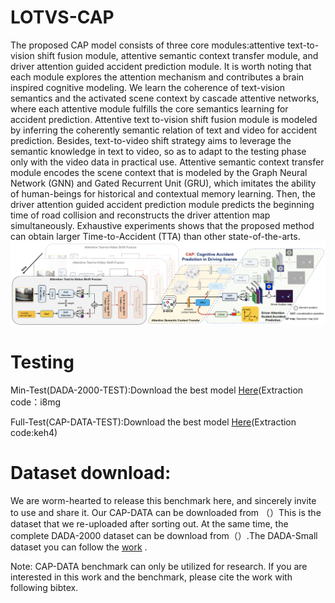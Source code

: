 # LOTVS-CAP
The proposed CAP model consists of three core modules:attentive text-to-vision shift fusion module, attentive semantic context transfer module, and driver attention guided accident prediction module. It is worth noting that each module explores the attention mechanism and contributes a brain inspired cognitive modeling. We learn the coherence of text-vision semantics and the activated scene context by cascade attentive networks, where each attentive module fulfills the core semantics learning for accident prediction. Attentive text to-vision shift fusion module is modeled by inferring the coherently semantic relation of text and video for accident prediction. Besides, text-to-video shift strategy aims to leverage the semantic knowledge in text to video, so as to adapt to the testing phase only with the video data in practical use. Attentive semantic context transfer module encodes the scene context that is modeled by the Graph Neural Network (GNN) and Gated Recurrent Unit (GRU),
which imitates the ability of human-beings for historical and contextual memory learning. Then, the driver attention guided accident prediction module predicts the beginning time of road collision and reconstructs the driver attention map simultaneously. Exhaustive experiments shows that the proposed method can obtain larger Time-to-Accident (TTA) than other state-of-the-arts.
![image](https://raw.githubusercontent.com/JWFanggit/LOTVS-CAP/main/model.png)
# Testing
Min-Test(DADA-2000-TEST):Download the best model [Here](https://pan.baidu.com/s/1tgXcaEaWQdgmoB7eubuZfA)(Extraction code：i8mg

Full-Test(CAP-DATA-TEST):Download the best model [Here](https://pan.baidu.com/s/13iFDdi_aInqQBFOJHOXl8w)(Extraction code:keh4)
# Dataset download:
We are worm-hearted to release this benchmark here, and sincerely invite to use and share it. Our CAP-DATA can be downloaded from （）This is the dataset that we re-uploaded after sorting out. At the same time, the complete DADA-2000 dataset can be download from（）.The DADA-Small dataset you can follow  the [work](https://github.com/Cogito2012/DRIVE.git) .

Note: CAP-DATA benchmark can only be utilized for research. If you are interested in this work and the benchmark, please cite the work with following bibtex.
